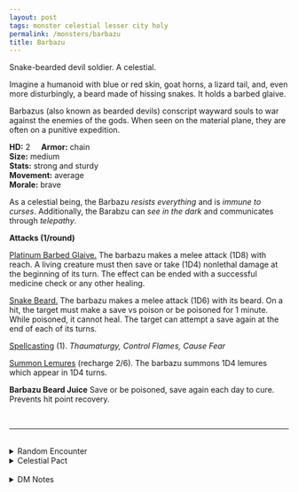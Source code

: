 ```yaml
---
layout: post
tags: monster celestial lesser city holy
permalink: /monsters/barbazu
title: Barbazu
---
```


Snake-bearded devil soldier. A celestial.

Imagine a humanoid with blue or red skin, goat horns, a lizard tail, and, even more disturbingly, a beard made of hissing snakes. It holds a barbed glaive.

Barbazus (also known as bearded devils) conscript wayward souls to war against the enemies of the gods. When seen on the material plane, they are often on a punitive expedition.

**HD:** 2  &nbsp; &nbsp;  **Armor:** chain <br>
**Size:** medium <br>
**Stats:** strong and sturdy  <br>
**Movement:** average <br>
**Morale:** brave <br>

As a celestial being, the Barbazu *resists everything* and is *immune to curses*. Additionally, the Barabzu can *see in the dark* and communicates through *telepathy*.

**Attacks (1/round)**

<ins>Platinum Barbed Glaive.</ins> The barbazu makes a melee attack (1D8) with reach. A living creature must then save or take (1D4) nonlethal damage at the beginning of its turn. The effect can be ended with a successful medicine check or any other healing.

<ins>Snake Beard.</ins>  The barbazu makes a melee attack (1D6) with its beard. On a hit, the target must make a save vs poison or be poisoned for 1 minute. While poisoned, it cannot heal. The target can attempt a save again at the end of each of its turns.

<ins>Spellcasting</ins> (1). *Thaumaturgy, Control Flames, Cause Fear*

<ins>Summon Lemures</ins> (recharge 2/6). The barbazu summons 1D4 lemures which appear in 1D4 turns.

<span class="alchemy">**Barbazu Beard Juice** Save or be poisoned, save again each day to cure. Prevents hit point recovery.</span>

<br>

---

<br>

<details markdown="1">
<summary>Random Encounter</summary>
1. **Monster:** 1D6 barbazus & 1D10 lemures.
1. **Lair:** An infernal armory with impaled sinners and lemures. They are alive and at various degrees of transforming into barbazus. <br>    &nbsp; OR <br>    **Omen:** Smell of sulfur and an ominous war horn.
1. **Spoor:** A recently impaled person, still alive.
1. **Tracks:** The sound of soldiers marching and the smell of sulfur.
1. **Trace:** A crucified body used as a training dummy.
1. **Trace:** Lemures impaled on glaives in agony.
</details>

<details markdown="1">
<summary>Celestial Pact</summary>
Evil celestials give the reward and the quest at the same time, then try to make accomplishing the quest impossible within the decided time frame. Good celestials give a quest first and the reward upon completion. The price of breaking a pact is always your soul.

**Reward:**

1. A barbazu barbed glaive.
1. Snake hair or beard that allow you to produce one dose of barbazu beard juice per day.
1. A lemure follower.
1. An arsenal of hell-forged [platinum](https://saltygoo.github.io/2020/11/10/extra-rules#rare-metals) weapons.
1. Glistening red skin and the power to cast [pyrokinesis](https://saltygoo.github.io/2020/11/13/pyrokinesis/) with 1 Spell Dice once per day.
1. Glistening blue skin and the power to cast [dread manifestation](https://saltygoo.github.io/2020/11/13/dread-manifestation/) with 1 Spell Dice once per day.

**Quest:**

1. You must massacre every single member of an aberrant cult.
1. You must herd 1D100 escaped lemures.
1. You must participate in one battle in the holy war against the abyss.
1. Discover and share the true name of 6 demon cultists.
1. Rake the Styx for soul barnacles.
1. Recruit 66 souls for the holy crusade.
</details>

<br>

<details markdown="1">
<summary>DM Notes</summary>
Barbazus are very cool mechanically with their unique attacks, but also aesthetically, seamlessly fitting christian, Persian and Indian depictions of demons. Sadly, since their first introduction, they have lost most of their magical powers. Compared to [the Monster Manual (5e)](https://5e.tools/book.html#mm), I brought back the spellcasting and tried to give them a sense of purpose besides being army grunts. — SaltyGoo
</details>
